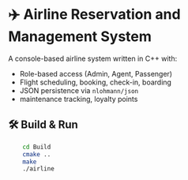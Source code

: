 # ✈️ Airline Reservation and Management System

A console-based airline system written in C++ with:
- Role-based access (Admin, Agent, Passenger)
- Flight scheduling, booking, check-in, boarding
- JSON persistence via `nlohmann/json`
- maintenance tracking, loyalty points

## 🛠️ Build & Run

```bash
    cd Build
    cmake ..
    make
    ./airline
```